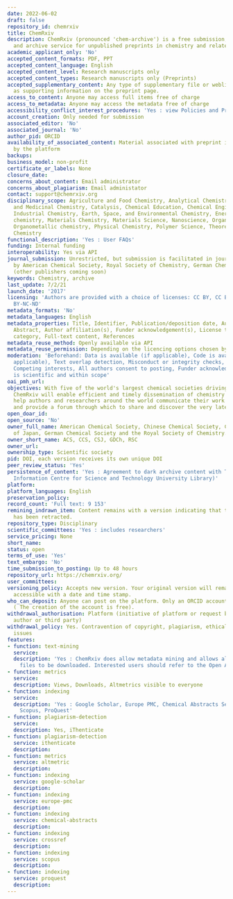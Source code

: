```yaml
---
date: 2022-06-02
draft: false
repository_id: chemrxiv
title: ChemRxiv
description: ChemRxiv (pronounced 'chem-archive') is a free submission, distribution
  and archive service for unpublished preprints in chemistry and related areas.
academic_applicant_only: 'No'
accepted_content_formats: PDF, PPT
accepted_content_language: English
accepted_content_level: Research manuscripts only
accepted_content_types: Research manuscripts only (Preprints)
accepted_supplementary_content: Any type of supplementary file or weblink can be associated
  as supporting information on the preprint page.
access_to_content: Anyone may access full items free of charge
access_to_metadata: Anyone may access the metadata free of charge
accessibility_conflict_interest_procedures: 'Yes : view Policies and Procedures'
account_creation: Only needed for submission
associated_editor: 'No'
associated_journal: 'No'
author_pid: ORCID
availability_of_associated_content: Material associated with preprint is hosted also
  by the platform
backups:
business_model: non-profit
certificate_or_labels: None
closure_date:
concerns_about_content: Email administrator
concerns_about_plagiarism: Email administator
contact: support@chemrxiv.org
disciplinary_scope: Agriculture and Food Chemistry, Analytical Chemistry, Biological
  and Medicinal Chemistry, Catalysis, Chemical Education, Chemical Engineering and
  Industrial Chemistry, Earth, Space, and Environmental Chemistry, Energy, Inorganic
  chemistry, Materials Chemistry, Materials Science, Nanoscience, Organic chemistry,
  Organometallic chemistry, Physical Chemistry, Polymer Science, Theoretical and Computational
  Chemistry
functional_description: 'Yes : User FAQs'
funding: Internal funding
interoperability: Yes via API
journal_submission: Unrestricted, but submission is facilitated in journals owned
  by American Chemical Society, Royal Society of Chemistry, German Chemical Society
  (other publishers coming soon)
keywords: Chemistry, archive
last_update: 7/2/21
launch_date: '2017'
licensing: 'Authors are provided with a choice of licenses: CC BY, CC BY-NC, and CC
  BY-NC-ND'
metadata_formats: 'No'
metadata_languages: English
metadata_properties: Title, Identifier, Publication/deposition date, Author name(s),
  Abstract, Author affiliation(s), Funder acknowledgement(s), License type(s), Subject
  category, Full-text content, References
metadata_reuse_method: Openly available via API
metadata_reuse_permission: Depending on the licencing options chosen by the author
moderation: 'Beforehand: Data is available (if applicable), Code is available (if
  applicable), Text overlap detection, Misconduct or integrity checks, Ethical compliance,
  Competing interests, All authors consent to posting, Funder acknowledgement, Content
  is scientific and within scope'
oai_pmh_url:
objectives: With five of the world's largest chemical societies driving its development,
  ChemRxiv will enable efficient and timely dissemination of chemistry knowledge,
  help authors and researchers around the world communicate their work across disciplines,
  and provide a forum through which to share and discover the very latest findings.
open_doar_id:
open_source: 'No'
owner_full_name: American Chemical Society, Chinese Chemical Society, Chemical Society
  of Japan, German Chemical Society and the Royal Society of Chemistry.
owner_short_name: ACS, CCS, CSJ, GDCh, RSC
owner_url:
ownership_type: Scientific society
pid: DOI, each version receives its own unique DOI
peer_review_status: 'Yes'
persistence_of_content: 'Yes : Agreement to dark archive content with TIB (Leibniz
  Information Centre for Science and Technology University Library)'
platform:
platform_languages: English
preservation_policy:
record_count: 'Full text: 9 153'
remining_indrawn_item: Content remains with a version indicating that the content
  has been retracted.
repository_type: Disciplinary
scientific_committees: 'Yes : includes researchers'
service_pricing: None
short_name:
status: open
terms_of_use: 'Yes'
text_embargo: 'No'
time_submission_to_posting: Up to 48 hours
repository_url: https://chemrxiv.org/
user_committees:
versioning_policy: Accepts new version. Your original version will remain publicly
  accessible with a date and time stamp.
who_can_deposit: Anyone can post on the platform. Only an ORCID account is required
  ( The creation of the account is free).
withdrawal_authorisation: Platform (initiative of platform or request by submitting
  author or third party)
withdrawal_policy: Yes. Contravention of copyright, plagiarism, ethical and legal
  issues
features:
- function: text-mining
  service:
  description: 'Yes : ChemRxiv does allow metadata mining and allows all associated
    files to be downloaded. Interested users should refer to the Open API documentation.'
- function: metrics
  service:
  description: Views, Downloads, Altmetrics visible to everyone
- function: indexing
  service:
  description: 'Yes : Google Scholar, Europe PMC, Chemical Abstracts Services, CrossRef,
    Scopus, ProQuest'
- function: plagiarism-detection
  service:
  description: Yes, iThenticate
- function: plagiarism-detection
  service: ithenticate
  description:
- function: metrics
  service: altmetric
  description:
- function: indexing
  service: google-scholar
  description:
- function: indexing
  service: europe-pmc
  description:
- function: indexing
  service: chemical-abstracts
  description:
- function: indexing
  service: crossref
  description:
- function: indexing
  service: scopus
  description:
- function: indexing
  service: proquest
  description:
---
```



